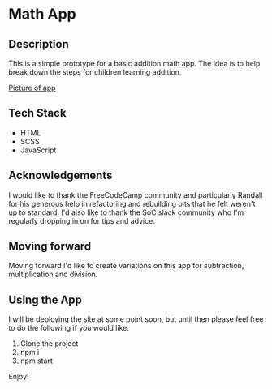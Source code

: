 # Math App

## Description

This is a simple prototype for a basic addition math app. The idea is to help break down the steps for children learning addition.

[Picture of app](./src/assets/app.png)
## Tech Stack

- HTML
- SCSS
- JavaScript

## Acknowledgements

I would like to thank the FreeCodeCamp community and particularly Randall for his generous help in refactoring and rebuilding bits that he felt weren't up to standard. I'd also like to thank the SoC slack community who I'm regularly dropping in on for tips and advice.

## Moving forward

Moving forward I'd like to create variations on this app for subtraction, multiplication and division.

## Using the App

I will be deploying the site at some point soon, but until then please feel free to do the following if you would like.

1. Clone the project
2. npm i
3. npm start

Enjoy!

